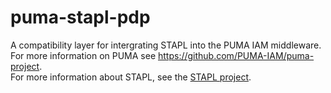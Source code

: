 puma-stapl-pdp
==============

A compatibility layer for intergrating STAPL into the PUMA IAM middleware.  
For more information on PUMA see https://github.com/PUMA-IAM/puma-project.  
For more information about STAPL, see the [STAPL project](https://github.com/stapl-dsl/).
